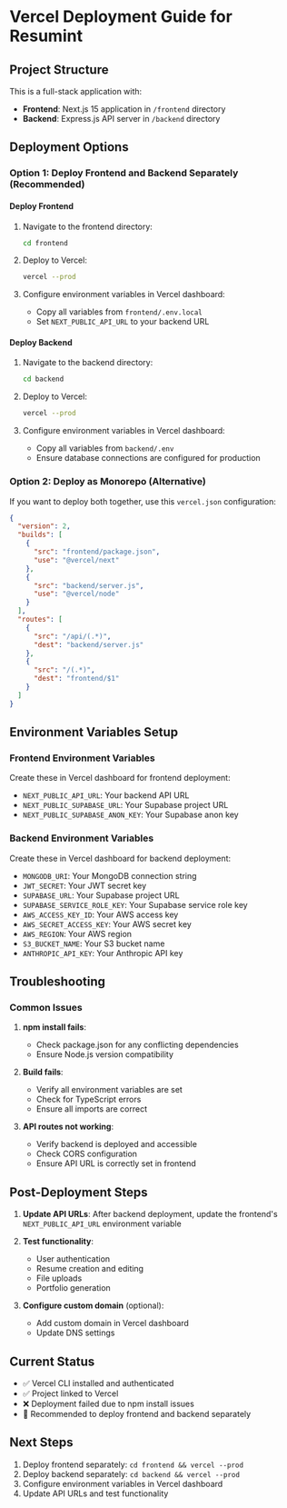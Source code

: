 # Vercel Deployment Guide for Resumint

## Project Structure
This is a full-stack application with:
- **Frontend**: Next.js 15 application in `/frontend` directory
- **Backend**: Express.js API server in `/backend` directory

## Deployment Options

### Option 1: Deploy Frontend and Backend Separately (Recommended)

#### Deploy Frontend
1. Navigate to the frontend directory:
   ```bash
   cd frontend
   ```

2. Deploy to Vercel:
   ```bash
   vercel --prod
   ```

3. Configure environment variables in Vercel dashboard:
   - Copy all variables from `frontend/.env.local`
   - Set `NEXT_PUBLIC_API_URL` to your backend URL

#### Deploy Backend
1. Navigate to the backend directory:
   ```bash
   cd backend
   ```

2. Deploy to Vercel:
   ```bash
   vercel --prod
   ```

3. Configure environment variables in Vercel dashboard:
   - Copy all variables from `backend/.env`
   - Ensure database connections are configured for production

### Option 2: Deploy as Monorepo (Alternative)

If you want to deploy both together, use this `vercel.json` configuration:

```json
{
  "version": 2,
  "builds": [
    {
      "src": "frontend/package.json",
      "use": "@vercel/next"
    },
    {
      "src": "backend/server.js",
      "use": "@vercel/node"
    }
  ],
  "routes": [
    {
      "src": "/api/(.*)",
      "dest": "backend/server.js"
    },
    {
      "src": "/(.*)",
      "dest": "frontend/$1"
    }
  ]
}
```

## Environment Variables Setup

### Frontend Environment Variables
Create these in Vercel dashboard for frontend deployment:
- `NEXT_PUBLIC_API_URL`: Your backend API URL
- `NEXT_PUBLIC_SUPABASE_URL`: Your Supabase project URL
- `NEXT_PUBLIC_SUPABASE_ANON_KEY`: Your Supabase anon key

### Backend Environment Variables
Create these in Vercel dashboard for backend deployment:
- `MONGODB_URI`: Your MongoDB connection string
- `JWT_SECRET`: Your JWT secret key
- `SUPABASE_URL`: Your Supabase project URL
- `SUPABASE_SERVICE_ROLE_KEY`: Your Supabase service role key
- `AWS_ACCESS_KEY_ID`: Your AWS access key
- `AWS_SECRET_ACCESS_KEY`: Your AWS secret key
- `AWS_REGION`: Your AWS region
- `S3_BUCKET_NAME`: Your S3 bucket name
- `ANTHROPIC_API_KEY`: Your Anthropic API key

## Troubleshooting

### Common Issues

1. **npm install fails**: 
   - Check package.json for any conflicting dependencies
   - Ensure Node.js version compatibility

2. **Build fails**:
   - Verify all environment variables are set
   - Check for TypeScript errors
   - Ensure all imports are correct

3. **API routes not working**:
   - Verify backend is deployed and accessible
   - Check CORS configuration
   - Ensure API URL is correctly set in frontend

## Post-Deployment Steps

1. **Update API URLs**: After backend deployment, update the frontend's `NEXT_PUBLIC_API_URL` environment variable

2. **Test functionality**: 
   - User authentication
   - Resume creation and editing
   - File uploads
   - Portfolio generation

3. **Configure custom domain** (optional):
   - Add custom domain in Vercel dashboard
   - Update DNS settings

## Current Status

- ✅ Vercel CLI installed and authenticated
- ✅ Project linked to Vercel
- ❌ Deployment failed due to npm install issues
- 🔄 Recommended to deploy frontend and backend separately

## Next Steps

1. Deploy frontend separately: `cd frontend && vercel --prod`
2. Deploy backend separately: `cd backend && vercel --prod`
3. Configure environment variables in Vercel dashboard
4. Update API URLs and test functionality
